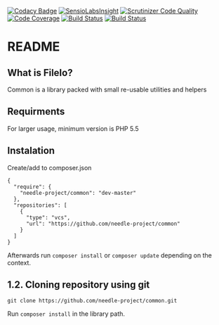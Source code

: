 [![Codacy Badge](https://api.codacy.com/project/badge/Grade/03147aa206544309a70686b9342f5b00)](https://www.codacy.com/app/needle-project/common?utm_source=github.com&amp;utm_medium=referral&amp;utm_content=needle-project/common&amp;utm_campaign=Badge_Grade)
[![SensioLabsInsight](https://insight.sensiolabs.com/projects/dd95850e-8bed-4efe-a7fd-719f439cf570/mini.png)](https://insight.sensiolabs.com/projects/dd95850e-8bed-4efe-a7fd-719f439cf570)
[![Scrutinizer Code Quality](https://scrutinizer-ci.com/g/needle-project/common/badges/quality-score.png?b=master)](https://scrutinizer-ci.com/g/needle-project/common/?branch=master)
[![Code Coverage](https://scrutinizer-ci.com/g/needle-project/common/badges/coverage.png?b=master)](https://scrutinizer-ci.com/g/needle-project/common/?branch=master)
[![Build Status](https://scrutinizer-ci.com/g/needle-project/common/badges/build.png?b=master)](https://scrutinizer-ci.com/g/needle-project/common/build-status/master)
[![Build Status](https://travis-ci.org/needle-project/common.svg?branch=master)](https://travis-ci.org/needle-project/common)

# README

## What is FileIo?
Common is a library packed with small re-usable utilities and helpers

## Requirments
For larger usage, minimum version is PHP 5.5

## Instalation
Create/add to composer.json
```
{
  "require": {
    "needle-project/common": "dev-master"
  },
  "repositories": [
    {
      "type": "vcs",
      "url": "https://github.com/needle-project/common"
    }
  ]
}
```
Afterwards run `composer install` or `composer update` depending on the context.
## 1.2. Cloning repository using git
```
git clone https://github.com/needle-project/common.git
```
Run `composer install` in the library path.

